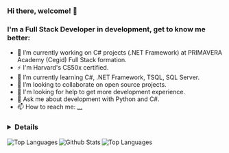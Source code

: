 ### Hi there, welcome! 👋
### I'm a Full Stack Developer in development, get to know me better:

- 🔭 I’m currently working on C# projects (.NET Framework) at PRIMAVERA Academy (Cegid) Full Stack formation. 
- ⚡ I'm Harvard's CS50x certified.
- 🌱 I’m currently learning C#, .NET Framework, TSQL, SQL Server.
- 👯 I’m looking to collaborate on open source projects.
- 🤔 I'm looking for help to get more development experience.
- 💬 Ask me about development with Python and C#.
- 📫 How to reach me: [...](https://www.linkedin.com/in/claudiasouza1812)

### <details>
  
<img align="left" alt="Top Languages" src="https://github-readme-stats-claudia-simone-de-souzas-projects.vercel.app/api/top-langs/?username=ClaudiaSouza1812&show_icons=true&hide_border=true&layout=compact&langs_count=20" />

  
<img align="left" alt="Github Stats" src="https://github-readme-stats-claudia-simone-de-souzas-projects.vercel.app/api?username=ClaudiaSouza1812&show_icons=true&hide_border=true&show=prs_merged,prs_merged_percentage" />

<img align="left" alt="Top Languages" src="https://github-readme-stats-claudia-simone-de-souzas-projects.vercel.app/api/wakatime?username=@ClaudiaSouza1812&show_icons=true&hide_border=true" />


</details>


